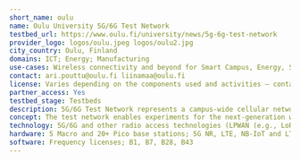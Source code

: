 ```yaml
---
short_name: oulu
name: Oulu University 5G/6G Test Network
testbed_url: https://www.oulu.fi/university/news/5g-6g-test-network
provider_logo: logos/oulu.jpeg logos/oulu2.jpg
city_country: Oulu, Finland
domains: ICT; Energy; Manufacturing
use-cases: Wireless connectivity and beyond for Smart Campus, Energy, Smart Living, Robotics, ITS and other verticals
contact: ari.pouttu@oulu.fi liinamaa@oulu.fi
license: Varies depending on the components used and activities – contact for more information
partner_access: Yes
testbed_stage: Testbeds
description: 5G/6G Test Network represents a campus-wide cellular network 6 . The network features the full portfolio of 5G terminals, higher frequency bands, cognitive management functionalities, system testing tools for new connectivity solutions and versatile vertical applications. The network evolution follows the research and standardization progress, acting as verification platform for theoretical 5G/6G research. The cellular network is complimented by an extensive mMTC/IoT connectivity network.
concept: The test network enables experiments for the next-generation wireless connectivity and its use for vertical applications. Its key components are wireless connectivity; AI/ML, processing, several vertical applications (energy, smart campus...).
technology: 5G/6G and other radio access technologies (LPWAN (e.g., LoRaWAN), WPAN (e.g., BLE), WBAN (e.g., UWB), V2X). Edge computing, AI/ML, drones/robots
hardware: 5 Macro and 20+ Pico base stations; 5G NR, LTE, NB-IoT and LTE-M; hundreds of Sim-cards; EPC and OpenEPC; 700 BLE beacon positioning; LoRaWAN network with 2000 sensors; ITS-G5/802.11p V2X OBU and RSU; 3 edge servers; rich set of measurement equipment
software: Frequency licenses; B1, B7, B28, B43
---
```


